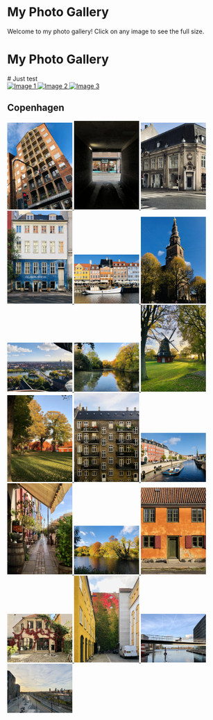 # My Photo Gallery

Welcome to my photo gallery! Click on any image to see the full size.


<head>
  <meta charset="UTF-8">
  <meta name="viewport" content="width=device-width, initial-scale=1.0">
  <title>Image Gallery</title>
  <link rel="stylesheet" href="https://cdnjs.cloudflare.com/ajax/libs/lightgallery/2.7.1/css/lightgallery.min.css">
  <script src="https://cdnjs.cloudflare.com/ajax/libs/lightgallery/2.7.1/lightgallery.min.js"></script>
</head>
<body>
  <h1>My Photo Gallery</h1>
  # Just test
  <div id="lightgallery">
    <a href="https://img.freepik.com/free-photo/colorful-design-with-spiral-design_188544-9588.jpg">
      <img src="https://img.freepik.com/free-photo/colorful-design-with-spiral-design_188544-9588.jpg" alt="Image 1" style="width: 150px;">
    </a>
    <a href="https://th.bing.com/th/id/OIG3.80EN2JPNx7kp5VqoB5kz">
      <img src="https://th.bing.com/th/id/OIG3.80EN2JPNx7kp5VqoB5kz" alt="Image 2" style="width: 150px;">
    </a>
    <a href="https://img.freepik.com/free-photo/colorful-design-with-spiral-design_188544-9588.jpg">
      <img src="https://img.freepik.com/free-photo/colorful-design-with-spiral-design_188544-9588.jpg" alt="Image 3" style="width: 150px;">
    </a>
    <!-- Add more images -->
  </div>


  ## Copenhagen
  <div id="cphgallery">
<a href="photos/copenhagen/cph_1.webp">
  <img src="photos/copenhagen/cph_1.webp" alt="A random building" style="width: 150px;">
</a>
<a href="photos/copenhagen/cph_2.webp">
  <img src="photos/copenhagen/cph_2.webp" alt="Darkness... is the new normal!" style="width: 150px;">
</a>
<a href="photos/copenhagen/cph_3.webp">
  <img src="photos/copenhagen/cph_3.webp" alt="Copenhagen_image_3" style="width: 150px;">
</a>
<a href="photos/copenhagen/cph_4.webp">
  <img src="photos/copenhagen/cph_4.webp" alt="Copenhagen_image_4" style="width: 150px;">
</a>
<a href="photos/copenhagen/cph_5.webp">
  <img src="photos/copenhagen/cph_5.webp" alt="Nyhaven" style="width: 150px;">
</a>
<a href="photos/copenhagen/cph_6.webp">
  <img src="photos/copenhagen/cph_6.webp" alt="Church of Our Savior" style="width: 150px;">
</a>
<a href="photos/copenhagen/cph_7.webp">
  <img src="photos/copenhagen/cph_7.webp" alt="City view from top of Church of Our Savior" style="width: 150px;">
</a>
<a href="photos/copenhagen/cph_8.webp">
  <img src="photos/copenhagen/cph_8.webp" alt="Copenhagen_image_8" style="width: 150px;">
</a>
<a href="photos/copenhagen/cph_9.webp">
  <img src="photos/copenhagen/cph_9.webp" alt="Copenhagen_image_9" style="width: 150px;">
</a>
<a href="photos/copenhagen/cph_10.webp">
  <img src="photos/copenhagen/cph_10.webp" alt="Copenhagen_image_10" style="width: 150px;">
</a>
<a href="photos/copenhagen/cph_11.webp">
  <img src="photos/copenhagen/cph_11.webp" alt="Copenhagen_image_11" style="width: 150px;">
</a>
<a href="photos/copenhagen/cph_12.webp">
  <img src="photos/copenhagen/cph_12.webp" alt="Copenhagen_image_12" style="width: 150px;">
</a>
<a href="photos/copenhagen/cph_13.webp">
  <img src="photos/copenhagen/cph_13.webp" alt="Copenhagen_image_13" style="width: 150px;">
</a>
<a href="photos/copenhagen/cph_14.webp">
  <img src="photos/copenhagen/cph_14.webp" alt="Copenhagen_image_14" style="width: 150px;">
</a>
<a href="photos/copenhagen/cph_15.webp">
  <img src="photos/copenhagen/cph_15.webp" alt="Copenhagen_image_15" style="width: 150px;">
</a>
<a href="photos/copenhagen/cph_16.webp">
  <img src="photos/copenhagen/cph_16.webp" alt="Copenhagen_image_16" style="width: 150px;">
</a>
<a href="photos/copenhagen/cph_17.webp">
  <img src="photos/copenhagen/cph_17.webp" alt="Copenhagen_image_17" style="width: 150px;">
</a>
<a href="photos/copenhagen/cph_18.webp">
  <img src="photos/copenhagen/cph_18.webp" alt="Copenhagen_image_18" style="width: 150px;">
</a>
<a href="photos/copenhagen/cph_19.webp">
  <img src="photos/copenhagen/cph_19.webp" alt="Copenhagen_image_19" style="width: 150px;">
</a>
  </div>
  
  <style>
  img {
pointer-events: none;
  }
 </style>
  
  <script>
    lightGallery(document.getElementById('cphgallery'), {
       
      download: false 
        });
  </script>
</body>
